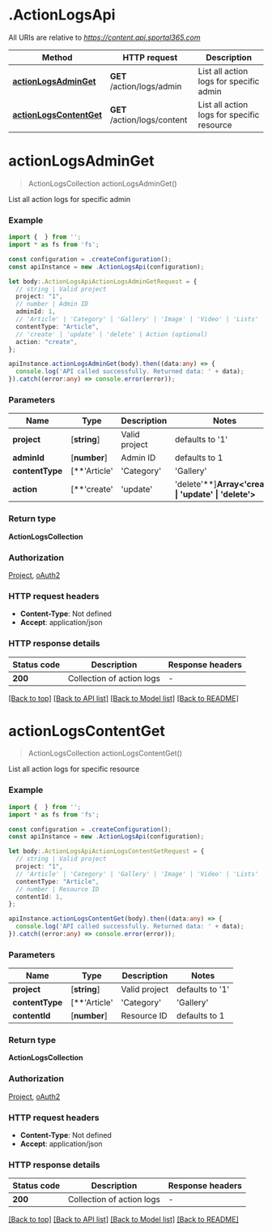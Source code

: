 # .ActionLogsApi

All URIs are relative to *https://content.api.sportal365.com*

Method | HTTP request | Description
------------- | ------------- | -------------
[**actionLogsAdminGet**](ActionLogsApi.md#actionLogsAdminGet) | **GET** /action/logs/admin | List all action logs for specific admin
[**actionLogsContentGet**](ActionLogsApi.md#actionLogsContentGet) | **GET** /action/logs/content | List all action logs for specific resource


# **actionLogsAdminGet**
> ActionLogsCollection actionLogsAdminGet()

List all action logs for specific admin

### Example


```typescript
import {  } from '';
import * as fs from 'fs';

const configuration = .createConfiguration();
const apiInstance = new .ActionLogsApi(configuration);

let body:.ActionLogsApiActionLogsAdminGetRequest = {
  // string | Valid project
  project: "1",
  // number | Admin ID
  adminId: 1,
  // 'Article' | 'Category' | 'Gallery' | 'Image' | 'Video' | 'Lists' | 'Banner' | 'Tag' | 'Author' | 'Poll' | 'PollOption' | Resource type (optional)
  contentType: "Article",
  // 'create' | 'update' | 'delete' | Action (optional)
  action: "create",
};

apiInstance.actionLogsAdminGet(body).then((data:any) => {
  console.log('API called successfully. Returned data: ' + data);
}).catch((error:any) => console.error(error));
```


### Parameters

Name | Type | Description  | Notes
------------- | ------------- | ------------- | -------------
 **project** | [**string**] | Valid project | defaults to '1'
 **adminId** | [**number**] | Admin ID | defaults to 1
 **contentType** | [**&#39;Article&#39; | &#39;Category&#39; | &#39;Gallery&#39; | &#39;Image&#39; | &#39;Video&#39; | &#39;Lists&#39; | &#39;Banner&#39; | &#39;Tag&#39; | &#39;Author&#39; | &#39;Poll&#39; | &#39;PollOption&#39;**]**Array<&#39;Article&#39; &#124; &#39;Category&#39; &#124; &#39;Gallery&#39; &#124; &#39;Image&#39; &#124; &#39;Video&#39; &#124; &#39;Lists&#39; &#124; &#39;Banner&#39; &#124; &#39;Tag&#39; &#124; &#39;Author&#39; &#124; &#39;Poll&#39; &#124; &#39;PollOption&#39;>** | Resource type | (optional) defaults to 'Article'
 **action** | [**&#39;create&#39; | &#39;update&#39; | &#39;delete&#39;**]**Array<&#39;create&#39; &#124; &#39;update&#39; &#124; &#39;delete&#39;>** | Action | (optional) defaults to 'create'


### Return type

**ActionLogsCollection**

### Authorization

[Project](README.md#Project), [oAuth2](README.md#oAuth2)

### HTTP request headers

 - **Content-Type**: Not defined
 - **Accept**: application/json


### HTTP response details
| Status code | Description | Response headers |
|-------------|-------------|------------------|
**200** | Collection of action logs |  -  |

[[Back to top]](#) [[Back to API list]](README.md#documentation-for-api-endpoints) [[Back to Model list]](README.md#documentation-for-models) [[Back to README]](README.md)

# **actionLogsContentGet**
> ActionLogsCollection actionLogsContentGet()

List all action logs for specific resource

### Example


```typescript
import {  } from '';
import * as fs from 'fs';

const configuration = .createConfiguration();
const apiInstance = new .ActionLogsApi(configuration);

let body:.ActionLogsApiActionLogsContentGetRequest = {
  // string | Valid project
  project: "1",
  // 'Article' | 'Category' | 'Gallery' | 'Image' | 'Video' | 'Lists' | 'Banner' | 'Tag' | 'Author' | 'Poll' | 'PollOption' | Resource type
  contentType: "Article",
  // number | Resource ID
  contentId: 1,
};

apiInstance.actionLogsContentGet(body).then((data:any) => {
  console.log('API called successfully. Returned data: ' + data);
}).catch((error:any) => console.error(error));
```


### Parameters

Name | Type | Description  | Notes
------------- | ------------- | ------------- | -------------
 **project** | [**string**] | Valid project | defaults to '1'
 **contentType** | [**&#39;Article&#39; | &#39;Category&#39; | &#39;Gallery&#39; | &#39;Image&#39; | &#39;Video&#39; | &#39;Lists&#39; | &#39;Banner&#39; | &#39;Tag&#39; | &#39;Author&#39; | &#39;Poll&#39; | &#39;PollOption&#39;**]**Array<&#39;Article&#39; &#124; &#39;Category&#39; &#124; &#39;Gallery&#39; &#124; &#39;Image&#39; &#124; &#39;Video&#39; &#124; &#39;Lists&#39; &#124; &#39;Banner&#39; &#124; &#39;Tag&#39; &#124; &#39;Author&#39; &#124; &#39;Poll&#39; &#124; &#39;PollOption&#39;>** | Resource type | defaults to 'Article'
 **contentId** | [**number**] | Resource ID | defaults to 1


### Return type

**ActionLogsCollection**

### Authorization

[Project](README.md#Project), [oAuth2](README.md#oAuth2)

### HTTP request headers

 - **Content-Type**: Not defined
 - **Accept**: application/json


### HTTP response details
| Status code | Description | Response headers |
|-------------|-------------|------------------|
**200** | Collection of action logs |  -  |

[[Back to top]](#) [[Back to API list]](README.md#documentation-for-api-endpoints) [[Back to Model list]](README.md#documentation-for-models) [[Back to README]](README.md)


